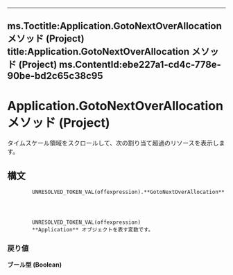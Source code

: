 

---
ms.Toctitle:Application.GotoNextOverAllocation メソッド (Project)
title:Application.GotoNextOverAllocation メソッド (Project)
ms.ContentId:ebe227a1-cd4c-778e-90be-bd2c65c38c95
---
# Application.GotoNextOverAllocation メソッド (Project)




タイムスケール領域をスクロールして、次の割り当て超過のリソースを表示します。

## 構文

            UNRESOLVED_TOKEN_VAL(offexpression).**GotoNextOverAllocation**




            UNRESOLVED_TOKEN_VAL(offexpression)
            **Application** オブジェクトを表す変数です。

### 戻り値
**ブール型 (Boolean)**







